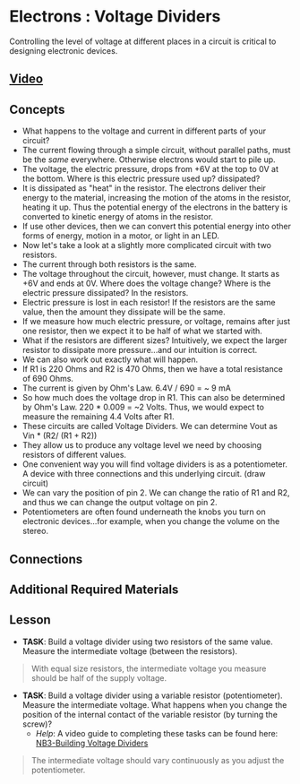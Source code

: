 # Electrons : Voltage Dividers
Controlling the level of voltage at different places in a circuit is critical to designing electronic devices.

## [Video](https://vimeo.com/1030787469)

## Concepts
- What happens to the voltage and current in different parts of your circuit?
- The current flowing through a simple circuit, without parallel paths, must be the *same* everywhere. Otherwise electrons would start to pile up.
- The voltage, the electric pressure, drops from +6V at the top to 0V at the bottom. Where is this electric pressure used up? dissipated?
- It is dissipated as "heat" in the resistor. The electrons deliver their energy to the material, increasing the motion of the atoms in the resistor, heating it up. Thus the potential energy of the electrons in the battery is converted to kinetic energy of atoms in the resistor.
- If use other devices, then we can convert this potential energy into other forms of energy, motion in a motor, or light in an LED.
- Now let's take a look at a slightly more complicated circuit with two resistors.
- The current through both resistors is the same.
- The voltage throughout the circuit, however, must change. It starts as +6V and ends at 0V. Where does the voltage change? Where is the electric pressure dissipated? In the resistors.
- Electric pressure is lost in each resistor! If the resistors are the same value, then the amount they dissipate will be the same.
- If we measure how much electric pressure, or voltage, remains after just one resistor, then we expect it to be half of what we started with.
- What if the resistors are different sizes? Intuitively, we expect the larger resistor to dissipate more pressure...and our intuition is correct.
- We can also work out exactly what will happen.
- If R1 is 220 Ohms and R2 is 470 Ohms, then we have a total resistance of 690 Ohms.
- The current is given by Ohm's Law. 6.4V / 690 = ~ 9 mA
- So how much does the voltage drop in R1. This can also be determined by Ohm's Law. 220 * 0.009 = ~2 Volts. Thus, we would expect to measure the remaining 4.4 Volts after R1.
- These circuits are called Voltage Dividers. We can determine Vout as Vin * (R2/ (R1 + R2))
- They allow us to produce any voltage level we need by choosing resistors of different values.
- One convenient way you will find voltage dividers is as a potentiometer. A device with three connections and this underlying circuit. (draw circuit)
- We can vary the position of pin 2. We can change the ratio of R1 and R2, and thus we can change the output voltage on pin 2.
- Potentiometers are often found underneath the knobs you turn on electronic devices...for example, when you change the volume on the stereo.

## Connections

## Additional Required Materials

## Lesson

- **TASK**: Build a voltage divider using two resistors of the same value. Measure the intermediate voltage (between the resistors).
> With equal size resistors, the intermediate voltage you measure should be half of the supply voltage.

- **TASK**: Build a voltage divider using a variable resistor (potentiometer). Measure the intermediate voltage. What happens when you change the position of the internal contact of the variable resistor (by turning the screw)?
  - *Help*: A video guide to completing these tasks can be found here: [NB3-Building Voltage Dividers](https://vimeo.com/1030790826)
> The intermediate voltage should vary continuously as you adjust the potentiometer.
